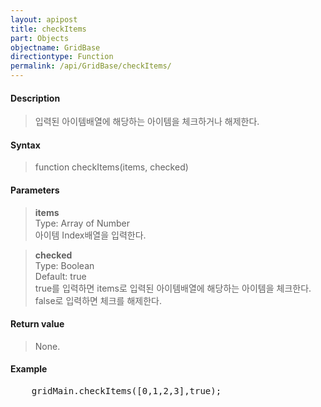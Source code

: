 ```yaml
---
layout: apipost
title: checkItems
part: Objects
objectname: GridBase
directiontype: Function
permalink: /api/GridBase/checkItems/
---
```



#### Description

> 입력된 아이템배열에 해당하는 아이템을 체크하거나 해제한다.  

#### Syntax

> function checkItems(items, checked)  

#### Parameters

> **items**  
> Type: Array of Number  
> 아이템 Index배열을 입력한다.  

> **checked**  
> Type: Boolean  
> Default: true  
> true를 입력하면 items로 입력된 아이템배열에 해당하는 아이템을 체크한다. false로 입력하면 체크를 해제한다.  


#### Return value

> None.  

#### Example

<pre class="prettyprint">
    gridMain.checkItems([0,1,2,3],true);    
</pre>

